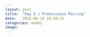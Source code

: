 ```yaml
---
layout: post
title:  "Day 9 | Promiscuous Pairing"
date:   2015-06-18 20:10:15
categories: week2
image: 
---
```


